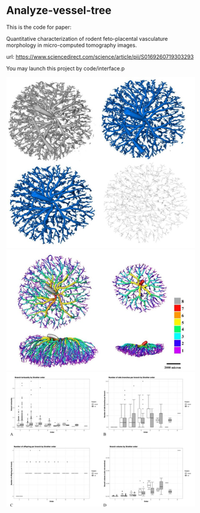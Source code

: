 # Analyze-vessel-tree
This is the code for paper: 

Quantitative characterization of rodent feto-placental vasculature morphology in micro-computed tomography images.

url: https://www.sciencedirect.com/science/article/pii/S0169260719303293

You may launch this project by code/interface.p

  ![image text](http://github.com/shushanxia/Analyze-vessel-tree/raw/master/images/Original_Micro_CT_image.jpg)
  ![image text](http://github.com/shushanxia/Analyze-vessel-tree/raw/master/images/Strahler_Ordered_Micro_CT_image.jpg)
  ![image text](http://github.com/shushanxia/Analyze-vessel-tree/raw/master/images/Characterisation.jpg)


